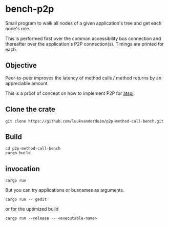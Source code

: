 # bench-p2p

Small program to walk all nodes of a given application's tree and get each node's role.

This is performed first over the common accessibility bus connection and thereafter over the application's P2P connection(s).
Timings are printed for each.

## Objective

Peer-to-peer improves the latency of method calls / method returns by an appreciable amount.

This is a proof of concept on how to implement P2P for [atspi](https://github.com/odilia-app/atspi).

## Clone the crate

```shell
git clone https://github.com/luukvanderduim/p2p-method-call-bench.git
```

## Build

```shell
cd p2p-method-call-bench
cargo build 
```

## invocation

```shell
cargo run
```

But you can try applications or busnames as arguments.

```shell
cargo run -- gedit
```

or for the uptimized build

```shell
cargo run --release -- <executable-name>
```
